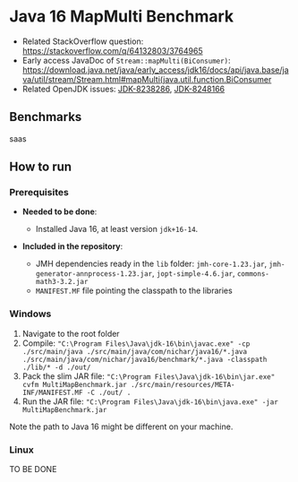 # Java 16 MapMulti Benchmark

- Related StackOverflow question: https://stackoverflow.com/q/64132803/3764965
- Early access JavaDoc of `Stream::mapMulti(BiConsumer)`: https://download.java.net/java/early_access/jdk16/docs/api/java.base/java/util/stream/Stream.html#mapMulti(java.util.function.BiConsumer
- Related OpenJDK issues: [JDK-8238286](https://bugs.openjdk.java.net/browse/JDK-8238286), [JDK-8248166](https://bugs.openjdk.java.net/browse/JDK-8248166)

## Benchmarks

saas

## How to run

### Prerequisites

 - **Needed to be done**: 
   - Installed Java 16, at least version `jdk+16-14`.
 
 
 - **Included in the repository**: 
   - JMH dependencies ready in the `lib` folder: `jmh-core-1.23.jar`, `jmh-generator-annprocess-1.23.jar`, `jopt-simple-4.6.jar`, `commons-math3-3.2.jar`
   - `MANIFEST.MF` file pointing the classpath to the libraries

### Windows
1. Navigate to the root folder 
2. Compile: `"C:\Program Files\Java\jdk-16\bin\javac.exe" -cp ./src/main/java ./src/main/java/com/nichar/java16/*.java ./src/main/java/com/nichar/java16/benchmark/*.java -classpath ./lib/* -d ./out/`
3. Pack the slim JAR file: `"C:\Program Files\Java\jdk-16\bin\jar.exe" cvfm MultiMapBenchmark.jar ./src/main/resources/META-INF/MANIFEST.MF -C ./out/ .`
4. Run the JAR file: `"C:\Program Files\Java\jdk-16\bin\java.exe" -jar MultiMapBenchmark.jar`

Note the path to Java 16 might be different on your machine. 

### Linux
 TO BE DONE